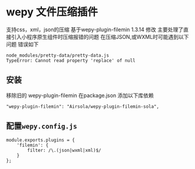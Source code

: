 # wepy 文件压缩插件

支持css，xml，json的压缩
基于wepy-plugin-filemin 1.3.14 修改
主要处理了直接引入小程序原生组件时压缩报错的问题
在压缩JSON,或WXML时可能遇到以下问题
错误如下
```
node_modules/pretty-data/pretty-data.js
TypeError: Cannot read property 'replace' of null
```

## 安装
移除旧的 wepy-plugin-filemin
在package.json 添加以下库依赖
```
"wepy-plugin-filemin": "Airsola/wepy-plugin-filemin-sola",

```

## 配置`wepy.config.js`

```
module.exports.plugins = {
    'filemin': {
        filter: /\.(json|wxml|xml)$/
    }
};
```